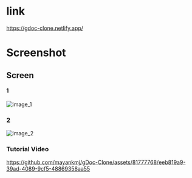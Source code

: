 # link
https://gdoc-clone.netlify.app/

# Screenshot
## Screen
#### 1 
![image_1](https://github.com/mayankmj/gDoc-Clone/assets/81777768/61f6d50f-551b-4571-a939-59646bc5191f)
### 2
![image_2](https://github.com/mayankmj/gDoc-Clone/assets/81777768/9d185f30-64df-419a-87ba-c6827f1e6a44)

### Tutorial Video


https://github.com/mayankmj/gDoc-Clone/assets/81777768/eeb819a9-39ad-4089-9cf5-48869358aa55

